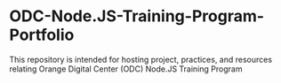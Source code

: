 # ODC-Node.JS-Training-Program-Portfolio
This repository is intended for hosting project, practices, and resources relating Orange Digital Center (ODC) Node.JS Training Program
